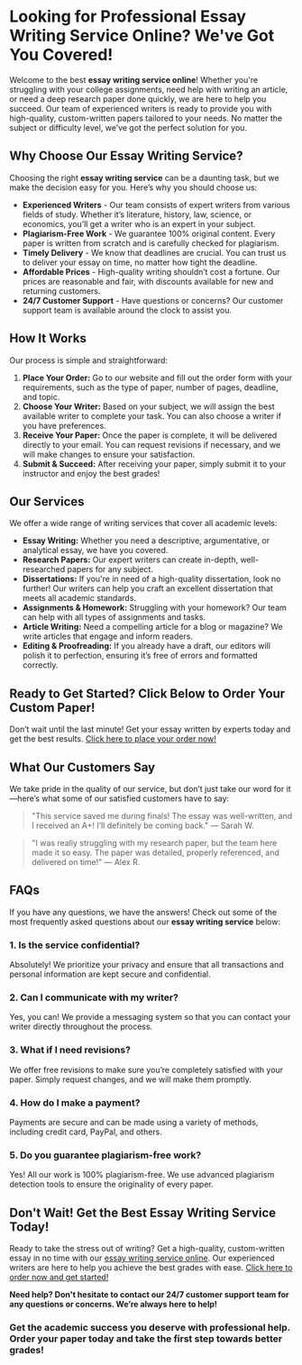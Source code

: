 # Looking for Professional Essay Writing Service Online? We've Got You Covered!

Welcome to the best **essay writing service online**! Whether you're struggling with your college assignments, need help with writing an article, or need a deep research paper done quickly, we are here to help you succeed. Our team of experienced writers is ready to provide you with high-quality, custom-written papers tailored to your needs. No matter the subject or difficulty level, we’ve got the perfect solution for you.

## Why Choose Our Essay Writing Service?

Choosing the right **essay writing service** can be a daunting task, but we make the decision easy for you. Here’s why you should choose us:

- **Experienced Writers** - Our team consists of expert writers from various fields of study. Whether it’s literature, history, law, science, or economics, you’ll get a writer who is an expert in your subject.
- **Plagiarism-Free Work** - We guarantee 100% original content. Every paper is written from scratch and is carefully checked for plagiarism.
- **Timely Delivery** - We know that deadlines are crucial. You can trust us to deliver your essay on time, no matter how tight the deadline.
- **Affordable Prices** - High-quality writing shouldn’t cost a fortune. Our prices are reasonable and fair, with discounts available for new and returning customers.
- **24/7 Customer Support** - Have questions or concerns? Our customer support team is available around the clock to assist you.

## How It Works

Our process is simple and straightforward:

1. **Place Your Order:** Go to our website and fill out the order form with your requirements, such as the type of paper, number of pages, deadline, and topic.
2. **Choose Your Writer:** Based on your subject, we will assign the best available writer to complete your task. You can also choose a writer if you have preferences.
3. **Receive Your Paper:** Once the paper is complete, it will be delivered directly to your email. You can request revisions if necessary, and we will make changes to ensure your satisfaction.
4. **Submit & Succeed:** After receiving your paper, simply submit it to your instructor and enjoy the best grades!

## Our Services

We offer a wide range of writing services that cover all academic levels:

- **Essay Writing:** Whether you need a descriptive, argumentative, or analytical essay, we have you covered.
- **Research Papers:** Our expert writers can create in-depth, well-researched papers for any subject.
- **Dissertations:** If you're in need of a high-quality dissertation, look no further! Our writers can help you craft an excellent dissertation that meets all academic standards.
- **Assignments & Homework:** Struggling with your homework? Our team can help with all types of assignments and tasks.
- **Article Writing:** Need a compelling article for a blog or magazine? We write articles that engage and inform readers.
- **Editing & Proofreading:** If you already have a draft, our editors will polish it to perfection, ensuring it’s free of errors and formatted correctly.

## Ready to Get Started? Click Below to Order Your Custom Paper!

Don’t wait until the last minute! Get your essay written by experts today and get the best results. [Click here to place your order now!](https://tinyurl.com/topessay?keyword=essay+writing+service+online)

## What Our Customers Say

We take pride in the quality of our service, but don’t just take our word for it—here’s what some of our satisfied customers have to say:

> "This service saved me during finals! The essay was well-written, and I received an A+! I’ll definitely be coming back." — Sarah W.

> "I was really struggling with my research paper, but the team here made it so easy. The paper was detailed, properly referenced, and delivered on time!" — Alex R.

## FAQs

If you have any questions, we have the answers! Check out some of the most frequently asked questions about our **essay writing service** below:

### 1. Is the service confidential?

Absolutely! We prioritize your privacy and ensure that all transactions and personal information are kept secure and confidential.

### 2. Can I communicate with my writer?

Yes, you can! We provide a messaging system so that you can contact your writer directly throughout the process.

### 3. What if I need revisions?

We offer free revisions to make sure you’re completely satisfied with your paper. Simply request changes, and we will make them promptly.

### 4. How do I make a payment?

Payments are secure and can be made using a variety of methods, including credit card, PayPal, and others.

### 5. Do you guarantee plagiarism-free work?

Yes! All our work is 100% plagiarism-free. We use advanced plagiarism detection tools to ensure the originality of every paper.

## Don't Wait! Get the Best Essay Writing Service Today!

Ready to take the stress out of writing? Get a high-quality, custom-written essay in no time with our [essay writing service online](https://tinyurl.com/topessay?keyword=essay+writing+service+online). Our experienced writers are here to help you achieve the best grades with ease. [Click here to order now and get started!](https://tinyurl.com/topessay?keyword=essay+writing+service+online)

**Need help? Don't hesitate to contact our 24/7 customer support team for any questions or concerns. We’re always here to help!**

### Get the academic success you deserve with professional help. Order your paper today and take the first step towards better grades!
